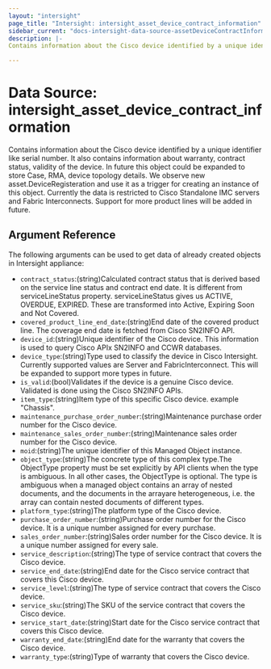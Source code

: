 ```yaml
---
layout: "intersight"
page_title: "Intersight: intersight_asset_device_contract_information"
sidebar_current: "docs-intersight-data-source-assetDeviceContractInformation"
description: |-
Contains information about the Cisco device identified by a unique identifier like serial number. It also contains information about warranty, contract status, validity of the device. In future this object could be expanded to store Case, RMA, device topology details. We observe new asset.DeviceRegisteration and use it as a trigger for creating an instance of this object. Currently the data is restricted to Cisco Standalone IMC servers and Fabric Interconnects. Support for more product lines will be added in future.

---
```


# Data Source: intersight_asset_device_contract_information
Contains information about the Cisco device identified by a unique identifier like serial number. It also contains information about warranty, contract status, validity of the device. In future this object could be expanded to store Case, RMA, device topology details. We observe new asset.DeviceRegisteration and use it as a trigger for creating an instance of this object. Currently the data is restricted to Cisco Standalone IMC servers and Fabric Interconnects. Support for more product lines will be added in future.

## Argument Reference
The following arguments can be used to get data of already created objects in Intersight appliance:
* `contract_status`:(string)Calculated contract status that is derived based on the service line status and contract end date. It is different from serviceLineStatus property. serviceLineStatus gives us ACTIVE, OVERDUE, EXPIRED. These are transformed into Active, Expiring Soon and Not Covered.
* `covered_product_line_end_date`:(string)End date of the covered product line. The coverage end date is fetched from Cisco SN2INFO API.
* `device_id`:(string)Unique identifier of the Cisco device. This information is used to query Cisco APIx SN2INFO and CCWR databases.
* `device_type`:(string)Type used to classify the device in Cisco Intersight. Currently supported values are Server and FabricInterconnect. This will be expanded to support more types in future.
* `is_valid`:(bool)Validates if the device is a genuine Cisco device. Validated is done using the Cisco SN2INFO APIs.
* `item_type`:(string)Item type of this specific Cisco device. example \"Chassis\".
* `maintenance_purchase_order_number`:(string)Maintenance purchase order number for the Cisco device.
* `maintenance_sales_order_number`:(string)Maintenance sales order number for the Cisco device.
* `moid`:(string)The unique identifier of this Managed Object instance.
* `object_type`:(string)The concrete type of this complex type.The ObjectType property must be set explicitly by API clients when the type is ambiguous. In all other cases, the ObjectType is optional. The type is ambiguous when a managed object contains an array of nested documents, and the documents in the arrayare heterogeneous, i.e. the array can contain nested documents of different types.
* `platform_type`:(string)The platform type of the Cisco device.
* `purchase_order_number`:(string)Purchase order number for the Cisco device. It is a unique number assigned for every purchase.
* `sales_order_number`:(string)Sales order number for the Cisco device. It is a unique number assigned for every sale.
* `service_description`:(string)The type of service contract that covers the Cisco device.
* `service_end_date`:(string)End date for the Cisco service contract that covers this Cisco device.
* `service_level`:(string)The type of service contract that covers the Cisco device.
* `service_sku`:(string)The SKU of the service contract that covers the Cisco device.
* `service_start_date`:(string)Start date for the Cisco service contract that covers this Cisco device.
* `warranty_end_date`:(string)End date for the warranty that covers the Cisco device.
* `warranty_type`:(string)Type of warranty that covers the Cisco device.
